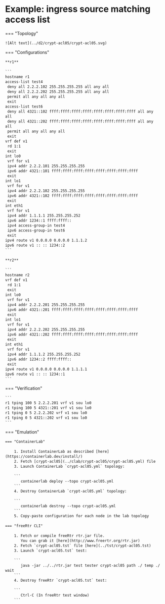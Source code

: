 # Example: ingress source matching access list

=== "Topology"

    ![Alt text](../d2/crypt-acl05/crypt-acl05.svg)

=== "Configurations"

    **r1**

    ```
    hostname r1
    access-list test4
     deny all 2.2.2.102 255.255.255.255 all any all
     deny all 2.2.2.202 255.255.255.255 all any all
     permit all any all any all
     exit
    access-list test6
     deny all 4321::102 ffff:ffff:ffff:ffff:ffff:ffff:ffff:ffff all any all
     deny all 4321::202 ffff:ffff:ffff:ffff:ffff:ffff:ffff:ffff all any all
     permit all any all any all
     exit
    vrf def v1
     rd 1:1
     exit
    int lo0
     vrf for v1
     ipv4 addr 2.2.2.101 255.255.255.255
     ipv6 addr 4321::101 ffff:ffff:ffff:ffff:ffff:ffff:ffff:ffff
     exit
    int lo1
     vrf for v1
     ipv4 addr 2.2.2.102 255.255.255.255
     ipv6 addr 4321::102 ffff:ffff:ffff:ffff:ffff:ffff:ffff:ffff
     exit
    int eth1
     vrf for v1
     ipv4 addr 1.1.1.1 255.255.255.252
     ipv6 addr 1234::1 ffff:ffff::
     ipv4 access-group-in test4
     ipv6 access-group-in test6
     exit
    ipv4 route v1 0.0.0.0 0.0.0.0 1.1.1.2
    ipv6 route v1 :: :: 1234::2
    ```

    **r2**

    ```
    hostname r2
    vrf def v1
     rd 1:1
     exit
    int lo0
     vrf for v1
     ipv4 addr 2.2.2.201 255.255.255.255
     ipv6 addr 4321::201 ffff:ffff:ffff:ffff:ffff:ffff:ffff:ffff
     exit
    int lo1
     vrf for v1
     ipv4 addr 2.2.2.202 255.255.255.255
     ipv6 addr 4321::202 ffff:ffff:ffff:ffff:ffff:ffff:ffff:ffff
     exit
    int eth1
     vrf for v1
     ipv4 addr 1.1.1.2 255.255.255.252
     ipv6 addr 1234::2 ffff:ffff::
     exit
    ipv4 route v1 0.0.0.0 0.0.0.0 1.1.1.1
    ipv6 route v1 :: :: 1234::1
    ```

=== "Verification"

    ```
    r1 tping 100 5 2.2.2.201 vrf v1 sou lo0
    r1 tping 100 5 4321::201 vrf v1 sou lo0
    r1 tping 0 5 2.2.2.202 vrf v1 sou lo0
    r1 tping 0 5 4321::202 vrf v1 sou lo0
    ```

=== "Emulation"

    === "ContainerLab"

        1. Install ContainerLab as described [here](https://containerlab.dev/install/)  
        2. Fetch [crypt-acl05](../clab/crypt-acl05/crypt-acl05.yml) file  
        3. Launch ContainerLab `crypt-acl05.yml` topology:  

        ```
           containerlab deploy --topo crypt-acl05.yml  
        ```
        4. Destroy ContainerLab `crypt-acl05.yml` topology:  

        ```
           containerlab destroy --topo crypt-acl05.yml  
        ```
        5. Copy-paste configuration for each node in the lab topology

    === "freeRtr CLI"

        1. Fetch or compile freeRtr rtr.jar file.  
           You can grab it [here](http://www.freertr.org/rtr.jar)  
        2. Fetch `crypt-acl05.tst` file [here](../tst/crypt-acl05.tst)  
        3. Launch `crypt-acl05.tst` test:  

        ```
           java -jar ../../rtr.jar test tester crypt-acl05 path ./ temp ./ wait
        ```
        4. Destroy freeRtr `crypt-acl05.tst` test:  

        ```
           Ctrl-C (In freeRtr test window)
        ```


